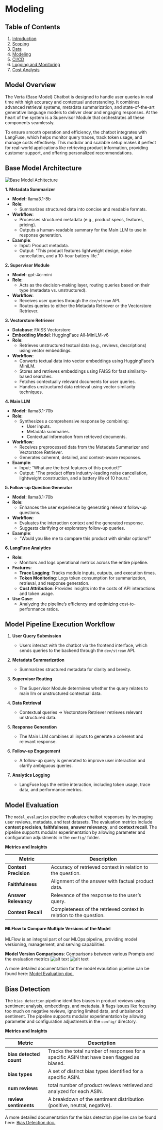 # Modeling

## Table of Contents
1. [Introduction](../project/1-introduction.md)
2. [Scoping](../project/2-scoping.md)
3. [Data](../project/3-data.md)
4. [Modeling](../project/4-modelling.md)
5. [CI/CD](../project/5-ci_cd.md)
6. [Logging and Monitoring](../project/6-logging.md)
7. [Cost Analysis](../project/7-cost_analysis.md)

## Model Overview
The Verta (Base Model) Chatbot is designed to handle user queries in real time with high accuracy and contextual understanding. It combines advanced retrieval systems, metadata summarization, and state-of-the-art generative language models to deliver clear and engaging responses. At the heart of the system is a Supervisor Module that orchestrates all these components seamlessly.

To ensure smooth operation and efficiency, the chatbot integrates with LangFuse, which helps monitor query traces, track token usage, and manage costs effectively. This modular and scalable setup makes it perfect for real-world applications like retrieving product information, providing customer support, and offering personalized recommendations.


## Base Model Architecture

![Base Model Achitecture](../images/2.png)

**1. Metadata Summarizer**
- **Model:** llama3.1-8b
- **Role**:
   - Summarizes structured data into concise and readable formats.
- **Workflow**:
   - Processes structured metadata (e.g., product specs, features, pricing).
   - Outputs a human-readable summary for the Main LLM to use in response generation.
- **Example**:
   - Input: Product metadata.
   - Output: "This product features lightweight design, noise cancellation, and a 10-hour battery life."


**2. Supervisor Module**
- **Model:** gpt-4o-mini
- **Role**:
   - Acts as the decision-making layer, routing queries based on their type (metadata vs. unstructured).
- **Workflow**:
   - Receives user queries through the `dev/stream` API.
   - Routes queries to either the Metadata Retriever or the Vectorstore Retriever.

**3. Vectorstore Retriever**
- **Database**: FAISS Vectorstore
- **Embedding Model**: HuggingFace All-MiniLM-v6
- **Role**:
   - Retrieves unstructured textual data (e.g., reviews, descriptions) using vector embeddings.
- **Workflow**:
   - Converts textual data into vector embeddings using HuggingFace's MiniLM.
   - Stores and retrieves embeddings using FAISS for fast similarity-based searches.
   - Fetches contextually relevant documents for user queries.
   - Handles unstructured data retrieval using vector similarity techniques.


**4. Main LLM**
- **Model:** llama3.1-70b
- **Role**:
   - Synthesizes a comprehensive response by combining:
     - User inputs.
     - Metadata summaries.
     - Contextual information from retrieved documents.
- **Workflow**:
   - Receives preprocessed data from the Metadata Summarizer and Vectorstore Retriever.
   - Generates coherent, detailed, and context-aware responses.
- **Example**:
   - Input: “What are the best features of this product?”
   - Output: "The product offers industry-leading noise cancellation, lightweight construction, and a battery life of 10 hours."

**5. Follow-up Question Generator**
- **Model:** llama3.1-70b
- **Role**:
   - Enhances the user experience by generating relevant follow-up questions.
- **Workflow**:
   - Evaluates the interaction context and the generated response.
   - Suggests clarifying or exploratory follow-up queries.
- **Example**:
   - "Would you like me to compare this product with similar options?"


**6. LangFuse Analytics**
- **Role**:
   - Monitors and logs operational metrics across the entire pipeline.
- **Features**:
   - **Trace Logging**: Tracks module inputs, outputs, and execution times.
   - **Token Monitoring**: Logs token consumption for summarization, retrieval, and response generation.
   - **Cost Attribution**: Provides insights into the costs of API interactions and token usage.
- **Use Case**:
   - Analyzing the pipeline’s efficiency and optimizing cost-to-performance ratios.

## Model Pipeline Execution Workflow

1. **User Query Submission**  
   - Users interact with the chatbot via the frontend interface, which sends queries to the backend through the `dev/stream` API.

2. **Metadata Summarization**  
   - Summarizes structured metadata for clarity and brevity.

3. **Supervisor Routing**  
   - The Supervisor Module determines whether the query relates to main llm or unstructured contextual data.

3. **Data Retrieval**  
   - Contextual queries → Vectorstore Retriever retrieves relevant unstructured data.

4. **Response Generation**  
   - The Main LLM combines all inputs to generate a coherent and relevant response.

5. **Follow-up Engagement**  
   - A follow-up query is generated to improve user interaction and clarify ambiguous queries.

6. **Analytics Logging**  
   - LangFuse logs the entire interaction, including token usage, trace data, and performance metrics.

## Model Evaluation
The `model_evaluation` pipeline evaluates chatbot responses by leveraging user reviews, metadata, and test datasets. The evaluation metrics include **context precision**, **faithfulness**, **answer relevancy**, and **context recall**. The pipeline supports modular experimentation by allowing parameter and configuration adjustments in the `config/` folder.

**Metrics and Insights**

| Metric              | Description                                                     |
|---------------------|-----------------------------------------------------------------|
| **Context Precision** | Accuracy of retrieved context in relation to the question.     |
| **Faithfulness**      | Alignment of the answer with factual product data.            |
| **Answer Relevancy**  | Relevance of the response to the user’s query.                |
| **Context Recall**    | Completeness of the retrieved context in relation to the question. |

#### MLFlow to Compare Multiple Versions of the Model

MLFlow is an integral part of our MLOps pipeline, providing model versioning, management, and serving capabilities.

**Model Version Comparisons**:
  Comparisons between various Prompts and the evaluation metrics
  ![alt text](../images/3.png)
  ![alt text](../images/4.png)

A more detailed documentation for the model evaulation pipeline can be found here:  [Model Evaluation doc.](https://github.com/eCom-dev5/eCom-Chatbot/blob/dev/readme/03_MODEL_EVALUATION.md)

## Bias Detection
The `bias_detection` pipeline identifies biases in product reviews using sentiment analysis, embeddings, and metadata. It flags issues like focusing too much on negative reviews, ignoring limited data, and unbalanced sentiment. The pipeline supports modular experimentation by allowing parameter and configuration adjustments in the `config/` directory.

**Metrics and Insights**

| Metric                   | Description                                                                                    |
|--------------------------|------------------------------------------------------------------------------------------------|
| **bias detected count**  | Tracks the total number of responses for a specific ASIN that have been flagged as biased.     |
| **bias types**           | A set of distinct bias types identified for a specific ASIN.                                   |
| **num reviews**          | total number of product reviews retrieved and analyzed for each ASIN.                          |
| **review sentiments**    | A breakdown of the sentiment distribution (positive, neutral, negative).                       |

A more detailed documentation for the bias detection pipeline can be found here:  [Bias Detection doc.](https://github.com/eCom-dev5/eCom-Chatbot/blob/dev/readme/04_BIAS_DETECTION.md)